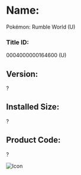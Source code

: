 # Name: 
Pokémon: Rumble World (U)

### Title ID: 
0004000000164600 (U)

## Version: 
?

## Installed Size: 
?

## Product Code: 
?

![Icon](https://github.com/GrewdonGaming21/3DS-Titles-Database/tree/main/Pok%C3%A9mon:%20Rumble%20World/Description/home%20icon.png?raw=true)
